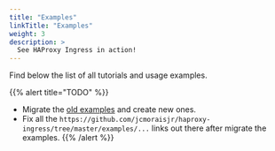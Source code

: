 ```yaml
---
title: "Examples"
linkTitle: "Examples"
weight: 3
description: >
  See HAProxy Ingress in action!
---
```


Find below the list of all tutorials and usage examples.

{{% alert title="TODO" %}}
* Migrate the [old examples](https://github.com/jcmoraisjr/haproxy-ingress/tree/master/examples) and create new ones.
* Fix all the `https://github.com/jcmoraisjr/haproxy-ingress/tree/master/examples/...` links out there after migrate the examples.
{{% /alert %}}
